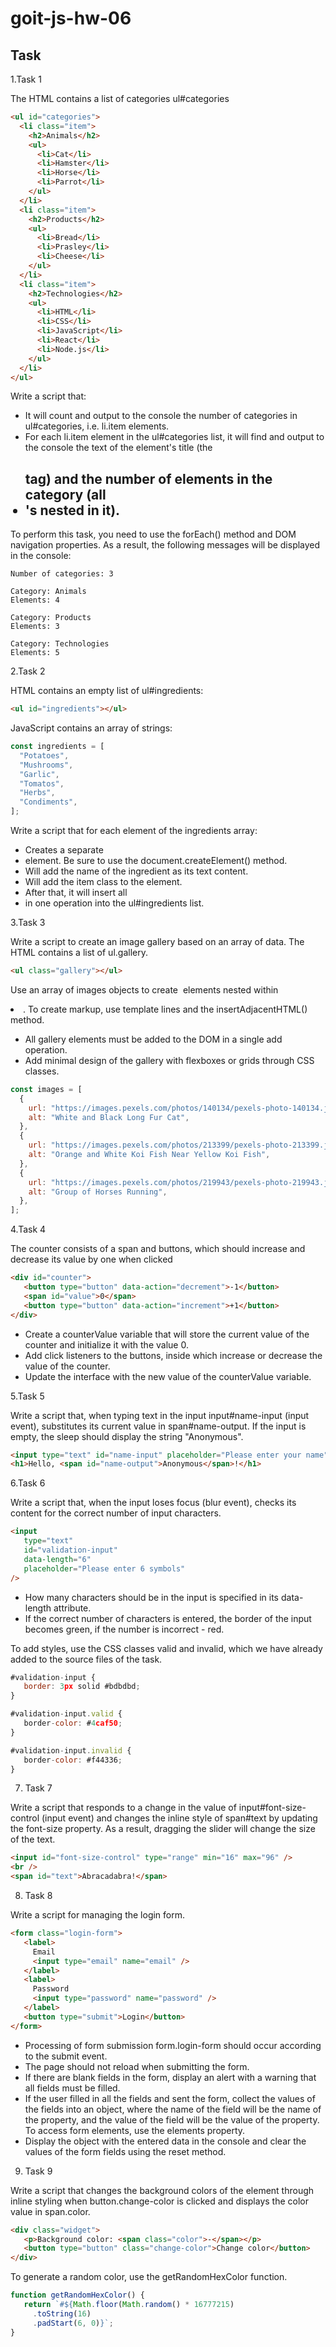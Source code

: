 # goit-js-hw-06

## Task

1.Task 1

The HTML contains a list of categories ul#categories

```html
<ul id="categories">
  <li class="item">
    <h2>Animals</h2>
    <ul>
      <li>Cat</li>
      <li>Hamster</li>
      <li>Horse</li>
      <li>Parrot</li>
    </ul>
  </li>
  <li class="item">
    <h2>Products</h2>
    <ul>
      <li>Bread</li>
      <li>Prasley</li>
      <li>Cheese</li>
    </ul>
  </li>
  <li class="item">
    <h2>Technologies</h2>
    <ul>
      <li>HTML</li>
      <li>CSS</li>
      <li>JavaScript</li>
      <li>React</li>
      <li>Node.js</li>
    </ul>
  </li>
</ul>
```

Write a script that:
- It will count and output to the console the number of categories in ul#categories, i.e. li.item elements.
- For each li.item element in the ul#categories list, it will find and output to the console the text of the element's title (the <h2> tag) and the number of elements in the category (all <li>'s nested in it).
  
To perform this task, you need to use the forEach() method and DOM navigation properties.
As a result, the following messages will be displayed in the console:
```
Number of categories: 3

Category: Animals
Elements: 4

Category: Products
Elements: 3

Category: Technologies
Elements: 5
```

2.Task 2

HTML contains an empty list of ul#ingredients:
```html
<ul id="ingredients"></ul>
```

JavaScript contains an array of strings:
```javascript
const ingredients = [
  "Potatoes",
  "Mushrooms",
  "Garlic",
  "Tomatos",
  "Herbs",
  "Condiments",
];
```

Write a script that for each element of the ingredients array:

- Creates a separate <li> element. Be sure to use the document.createElement() method.
- Will add the name of the ingredient as its text content.
- Will add the item class to the element.
- After that, it will insert all <li> in one operation into the ul#ingredients list.

3.Task 3

Write a script to create an image gallery based on an array of data. The HTML contains a list of ul.gallery.
```html
<ul class="gallery"></ul>
```

Use an array of images objects to create <img> elements nested within <li>. To create markup, use template lines and the insertAdjacentHTML() method.

- All gallery elements must be added to the DOM in a single add operation.
- Add minimal design of the gallery with flexboxes or grids through CSS classes.
```javascript
const images = [
  {
    url: "https://images.pexels.com/photos/140134/pexels-photo-140134.jpeg?dpr=2&h=750&w=1260",
    alt: "White and Black Long Fur Cat",
  },
  {
    url: "https://images.pexels.com/photos/213399/pexels-photo-213399.jpeg?dpr=2&h=750&w=1260",
    alt: "Orange and White Koi Fish Near Yellow Koi Fish",
  },
  {
    url: "https://images.pexels.com/photos/219943/pexels-photo-219943.jpeg?dpr=2&h=750&w=1260",
    alt: "Group of Horses Running",
  },
];
```

4.Task 4

The counter consists of a span and buttons, which should increase and decrease its value by one when clicked
```html
<div id="counter">
   <button type="button" data-action="decrement">-1</button>
   <span id="value">0</span>
   <button type="button" data-action="increment">+1</button>
</div>
```
- Create a counterValue variable that will store the current value of the counter and initialize it with the value 0.
- Add click listeners to the buttons, inside which increase or decrease the value of the counter.
- Update the interface with the new value of the counterValue variable.

5.Task 5

Write a script that, when typing text in the input input#name-input (input event), substitutes its current value in span#name-output. If the input is empty, the sleep should display the string "Anonymous".
```html
<input type="text" id="name-input" placeholder="Please enter your name" />
<h1>Hello, <span id="name-output">Anonymous</span>!</h1>
```

6.Task 6

Write a script that, when the input loses focus (blur event), checks its content for the correct number of input characters.
```html
<input
   type="text"
   id="validation-input"
   data-length="6"
   placeholder="Please enter 6 symbols"
/>
```
- How many characters should be in the input is specified in its data-length attribute.
- If the correct number of characters is entered, the border of the input becomes green, if the number is incorrect - red.

To add styles, use the CSS classes valid and invalid, which we have already added to the source files of the task.
```javascript
#validation-input {
   border: 3px solid #bdbdbd;
}

#validation-input.valid {
   border-color: #4caf50;
}

#validation-input.invalid {
   border-color: #f44336;
}
```

7. Task 7

Write a script that responds to a change in the value of input#font-size-control (input event) and changes the inline style of span#text by updating the font-size property. As a result, dragging the slider will change the size of the text.
```html
<input id="font-size-control" type="range" min="16" max="96" />
<br />
<span id="text">Abracadabra!</span>
```

8. Task 8

Write a script for managing the login form.
```html
<form class="login-form">
   <label>
     Email
     <input type="email" name="email" />
   </label>
   <label>
     Password
     <input type="password" name="password" />
   </label>
   <button type="submit">Login</button>
</form>
```
- Processing of form submission form.login-form should occur according to the submit event.
- The page should not reload when submitting the form.
- If there are blank fields in the form, display an alert with a warning that all fields must be filled.
- If the user filled in all the fields and sent the form, collect the values of the fields into an object, where the name of the field will be the name of the property, and the value of the field will be the value of the property. To access form elements, use the elements property.
- Display the object with the entered data in the console and clear the values of the form fields using the reset method.

9. Task 9

Write a script that changes the background colors of the <body> element through inline styling when button.change-color is clicked and displays the color value in span.color.
```html
<div class="widget">
   <p>Background color: <span class="color">-</span></p>
   <button type="button" class="change-color">Change color</button>
</div>
```
To generate a random color, use the getRandomHexColor function.
```javascript
function getRandomHexColor() {
   return `#${Math.floor(Math.random() * 16777215)
     .toString(16)
     .padStart(6, 0)}`;
}
```
